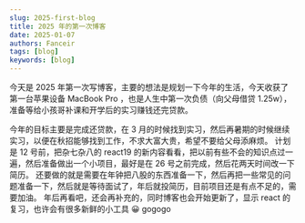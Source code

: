 ```yaml
---
slug: 2025-first-blog
title: 2025 年的第一次博客
date: 2025-01-07
authors: Fanceir
tags: [blog]
keywords: [blog]
---
```


今天是 2025 年第一次写博客，主要的想法是规划一下今年的生活，今天收获了第一台苹果设备 MacBook Pro ，也是人生中第一次负债（向父母借贷 1.25w），准备等给小孩哥补课和开学后的实习赚钱还完贷款。

今年的目标主要是完成还贷款，在 3 月的时候找到实习，然后再暑期的时候继续实习，以便在秋招能够找到工作，不求大富大贵，希望不要给父母添麻烦。
计划是 12 号前，把杂七杂八的 react19 的新内容看看，把以前有些不会的知识点过一遍，然后准备做出一个小项目，最好是在 26 号之前完成，然后花两天时间改一下简历。
还要做的就是需要在年钟把八股的东西准备一下，然后再把一些常见的问题准备一下，然后就是等待面试了，年后就投简历，目前项目还是有点不足的，需要加油。
年后再看吧，还会再补充的，同时博客也会开始更新了，显示 react 的复习，也许会有很多新鲜的小工具 😀 gogogo
